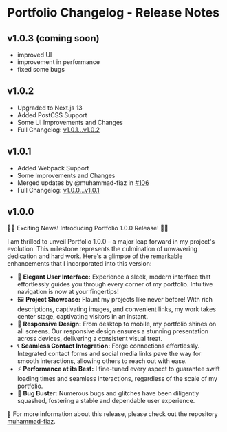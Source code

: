 # Portfolio Changelog - Release Notes

## v1.0.3 (coming soon)
- improved UI
- improvement in performance
- fixed some bugs

## v1.0.2
- Upgraded to Next.js 13
- Added PostCSS Support
- Some UI Improvements and Changes
- Full Changelog: [v1.0.1...v1.0.2](https://github.com/muhammad-fiaz/portfolio/compare/v1.0.1...v1.0.2)

## v1.0.1 

- Added Webpack Support
- Some Improvements and Changes
- Merged updates by @muhammad-fiaz in [#106](https://github.com/muhammad-fiaz/portfolio/pull/106)
- Full Changelog: [v1.0.0...v1.0.1](https://github.com/muhammad-fiaz/portfolio/compare/v1.0.0...v1.0.1)

## v1.0.0 

🚀🎉 Exciting News! Introducing Portfolio 1.0.0 Release! 🎉🚀

I am thrilled to unveil Portfolio 1.0.0 – a major leap forward in my project's evolution. This milestone represents the culmination of unwavering dedication and hard work. Here's a glimpse of the remarkable enhancements that I incorporated into this version:

- 🌟 **Elegant User Interface:** Experience a sleek, modern interface that effortlessly guides you through every corner of my portfolio. Intuitive navigation is now at your fingertips!
- 🖼️ **Project Showcase:** Flaunt my projects like never before! With rich descriptions, captivating images, and convenient links, my work takes center stage, captivating visitors in an instant.
- 📱 **Responsive Design:** From desktop to mobile, my portfolio shines on all screens. Our responsive design ensures a stunning presentation across devices, delivering a consistent visual treat.
- 📞 **Seamless Contact Integration:** Forge connections effortlessly. Integrated contact forms and social media links pave the way for smooth interactions, allowing others to reach out with ease.
- ⚡ **Performance at its Best:** I fine-tuned every aspect to guarantee swift loading times and seamless interactions, regardless of the scale of my portfolio.
- 🐞 **Bug Buster:** Numerous bugs and glitches have been diligently squashed, fostering a stable and dependable user experience.

👻 For more information about this release, please check out the repository [muhammad-fiaz](https://github.com/muhammad-fiaz/portfolio).

